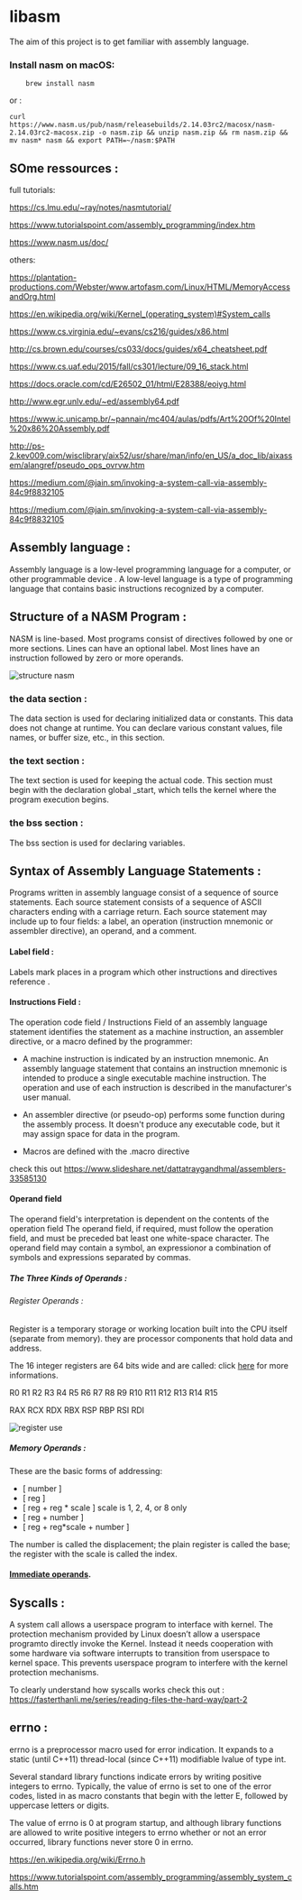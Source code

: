 # libasm
The aim of this project is to get familiar with assembly language.

###  Install nasm on macOS:

```shell
    brew install nasm
```
or :

```shell
curl https://www.nasm.us/pub/nasm/releasebuilds/2.14.03rc2/macosx/nasm-2.14.03rc2-macosx.zip -o nasm.zip && unzip nasm.zip && rm nasm.zip && mv nasm* nasm && export PATH=~/nasm:$PATH
```

## SOme ressources :

full tutorials:

https://cs.lmu.edu/~ray/notes/nasmtutorial/

https://www.tutorialspoint.com/assembly_programming/index.htm

https://www.nasm.us/doc/

others:

https://plantation-productions.com/Webster/www.artofasm.com/Linux/HTML/MemoryAccessandOrg.html

https://en.wikipedia.org/wiki/Kernel_(operating_system)#System_calls

https://www.cs.virginia.edu/~evans/cs216/guides/x86.html

http://cs.brown.edu/courses/cs033/docs/guides/x64_cheatsheet.pdf

https://www.cs.uaf.edu/2015/fall/cs301/lecture/09_16_stack.html

https://docs.oracle.com/cd/E26502_01/html/E28388/eoiyg.html

http://www.egr.unlv.edu/~ed/assembly64.pdf

https://www.ic.unicamp.br/~pannain/mc404/aulas/pdfs/Art%20Of%20Intel%20x86%20Assembly.pdf

http://ps-2.kev009.com/wisclibrary/aix52/usr/share/man/info/en_US/a_doc_lib/aixassem/alangref/pseudo_ops_ovrvw.htm

https://medium.com/@jain.sm/invoking-a-system-call-via-assembly-84c9f8832105

https://medium.com/@jain.sm/invoking-a-system-call-via-assembly-84c9f8832105

## Assembly language :

Assembly language is a low-level programming language for a computer, or other programmable device .
A low-level language is a type of programming language that contains basic instructions recognized by a computer.

## Structure of a NASM Program :

NASM is line-based. Most programs consist of directives followed by one or more sections. Lines can have an optional label. Most lines have an instruction followed by zero or more operands.

![structure nasm](https://cs.lmu.edu/~ray/images/nasmstructure.png)

### the data section :

The data section is used for declaring initialized data or constants. This data does not change at runtime. You can declare various constant values, file names, or buffer size, etc., in this section.

### the text section :

The text section is used for keeping the actual code. This section must begin with the declaration global _start, which tells the kernel where the program execution begins.

### the bss section :

The bss section is used for declaring variables.

## Syntax of Assembly Language Statements :

Programs written in assembly language consist of a sequence of source statements. Each source statement consists of a sequence of ASCII characters ending with a carriage return. Each source statement may include up to four fields: a label, an operation (instruction mnemonic or assembler directive), an operand, and a comment.

#### Label field :

Labels mark places in a program which other instructions and directives reference .

#### Instructions Field :

The operation code field / Instructions Field of an assembly language statement identifies the statement as a machine instruction, an assembler directive, or a macro defined by the programmer:

* A machine instruction is indicated by an instruction mnemonic.  An assembly language statement that contains an instruction mnemonic is intended to produce a single executable machine instruction.  The operation and use of each instruction is described in the manufacturer's user manual.

* An assembler directive (or pseudo-op) performs some function during the assembly process.  It doesn't produce any executable code, but it may assign space for data in the program.

* Macros are defined with the .macro directive

check this out https://www.slideshare.net/dattatraygandhmal/assemblers-33585130

#### Operand field 

The operand field's interpretation is dependent on the contents of the operation field The operand field, if required, must follow the operation field, and must be preceded bat least one white-space character. The operand field may contain a symbol, an expressionor a combination of symbols and expressions separated by commas.

##### The Three Kinds of Operands :

###### Register Operands :

Register is a temporary storage or working location built into the CPU itself (separate from memory). they are processor components that hold data and address.  

The 16 integer registers are 64 bits wide and are called: click [here](https://en.wikibooks.org/wiki/X86_Assembly/X86_Architecture) for more informations.

R0  R1  R2  R3  R4  R5  R6  R7  R8  R9  R10  R11  R12  R13  R14  R15

RAX RCX RDX RBX RSP RBP RSI RDI

![register use](https://www.notion.so/image/https%3A%2F%2Fs3-us-west-2.amazonaws.com%2Fsecure.notion-static.com%2Fbf260acc-e649-49d7-af6c-0d4ace24afa7%2FScreen_Shot_2020-12-11_at_12.40.51_PM.png?table=block&id=79ef15fd-d49d-4f77-8998-3d2084ed4996&width=2560&userId=&cache=v2)

##### Memory Operands :

These are the basic forms of addressing:

* [ number ]
* [ reg ]
* [ reg + reg * scale ]      scale is 1, 2, 4, or 8 only
* [ reg + number ]
* [ reg + reg*scale + number ]

The number is called the displacement; the plain register is called the base; the register with the scale is called the index.

#### [Immediate operands](http://www.c-jump.com/CIS77/ASM/Instructions/I77_0170_immediate_operands.htm#:~:text=An%20immediate%20operand%20is%20a,the%20instruction%20at%20assembly%20time.&text=If%20the%20source%20operand%20is,the%20result%20of%20the%20operation.).

## Syscalls :

A system call allows a userspace program to interface with kernel.
The protection mechanism provided by Linux doesn’t allow a userspace programto directly invoke the Kernel. Instead it needs cooperation with some hardware via software interrupts to transition from userspace to kernel space. 
This prevents userspace program to interfere with the kernel protection mechanisms. 

To clearly understand how syscalls works check this out :
https://fasterthanli.me/series/reading-files-the-hard-way/part-2

## errno :

errno is a preprocessor macro used for error indication. It expands to a static (until C++11) thread-local (since C++11) modifiable lvalue of type int.

Several standard library functions indicate errors by writing positive integers to errno. Typically, the value of errno is set to one of the error codes, listed in <cerrno> as macro constants that begin with the letter E, followed by uppercase letters or digits.

The value of errno is ​0​ at program startup, and although library functions are allowed to write positive integers to errno whether or not an error occurred, library functions never store ​0​ in errno.

https://en.wikipedia.org/wiki/Errno.h

https://www.tutorialspoint.com/assembly_programming/assembly_system_calls.htm

